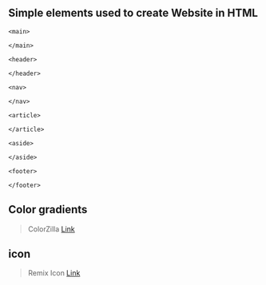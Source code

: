 ## Simple elements used to create Website in HTML


<body>

    <main>
      
    </main>

    <header>

    </header>

    <nav>

    </nav>

    <article>

    </article>

    <aside>

    </aside>

    <footer>
        
    </footer>
</body>



## Color gradients 
>ColorZilla 
[Link](https://chromewebstore.google.com/detail/colorzilla/bhlhnicpbhignbdhedgjhgdocnmhomnp)



## icon 
> Remix Icon 
> [Link](
https://remixicon.com/
)




